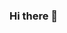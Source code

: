 ### Hi there 👋

<!--
**I am Ashish Saxena I am-MERN-Dev✨ _special_ ✨ repository because its `README.md` (this file) appears on your GitHub profile.

Here are some ideas to get you started:

- 🔭 I’m currently working on Node.js, Express.js, Mongodb, React.js
- 🌱 I’m currently learning REACT js
- 👯 I’m looking to collaborate on ...
- 🤔 I’m looking for help with ...
- 💬 Ask me about ...
- 📫 How to reach me: ashish.sxn847@gmail.com
- 😄 Pronouns: ...
- ⚡ Fun fact: Watch Anime, Playing Video Games.
-->
